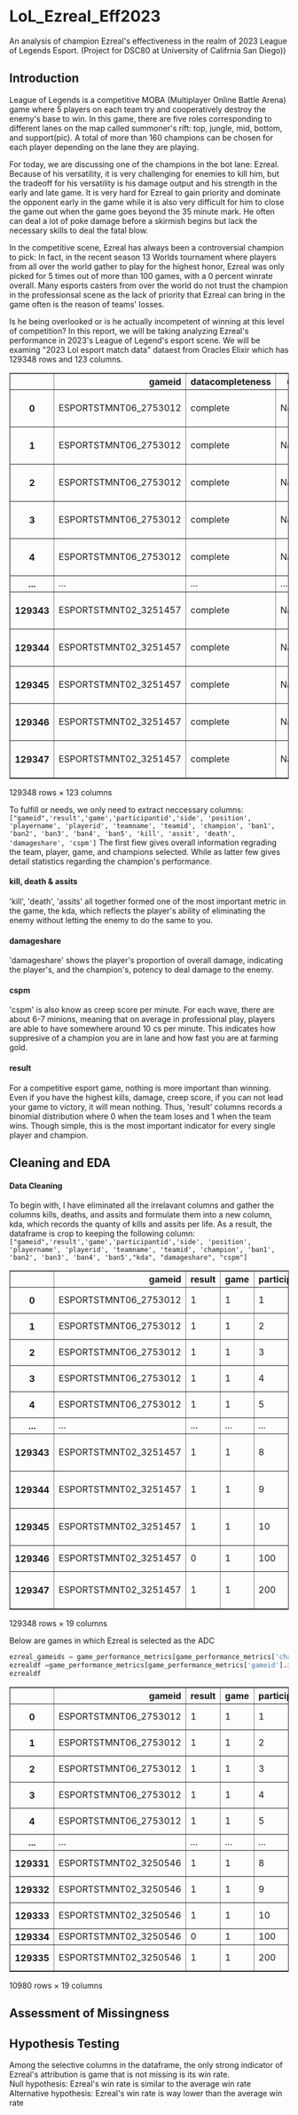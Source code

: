 # LoL_Ezreal_Eff2023
An analysis of champion Ezreal's effectiveness in the realm of 2023 League of Legends Esport. (Project for DSC80 at University of Califrnia San Diego))

## Introduction
League of Legends is a competitive MOBA (Multiplayer Online Battle Arena) game where 5 players on each team try and cooperatively destroy the enemy's base to win. In this game, there are five roles corresponding to different lanes on the map called summoner's rift: top, jungle, mid, bottom, and support(pic). A total of more than 160 champions can be chosen for each player depending on the lane they are playing. 

For today, we are discussing one of the champions in the bot lane: Ezreal. Because of his versatility, it is very challenging for enemies to kill him, but the tradeoff for his versatility is his damage output and his strength in the early and late game. It is very hard for Ezreal to gain priority and dominate the opponent early in the game while it is also very difficult for him to close the game out when the game goes beyond the 35 minute mark. He often can deal a lot of poke damage before a skirmish begins but lack the necessary skills to deal the fatal blow.

In the competitive scene, Ezreal has always been a controversial champion to pick: In fact, in the recent season 13 Worlds tournament where players from all over the world gather to play for the highest honor, Ezreal was only picked for 5 times out of more than 100 games, with a 0 percent winrate overall. Many esports casters from over the world do not trust the champion in the professionsal scene as the lack of priority that Ezreal can bring in the game often is the reason of teams' losses.

Is he being overlooked or is he actually incompetent of winning at this level of competition? In this report, we will be taking analyzing Ezreal's performance in 2023's League of Legend's esport scene. We will be examing "2023 Lol esport match data" dataest from Oracles Elixir which has 129348 rows and 123 columns. 

<div>
<style scoped>
    .dataframe tbody tr th:only-of-type {
        vertical-align: middle;
    }

    .dataframe tbody tr th {
        vertical-align: top;
    }

    .dataframe thead th {
        text-align: right;
    }
</style>
<table border="1" class="dataframe">
  <thead>
    <tr style="text-align: right;">
      <th></th>
      <th>gameid</th>
      <th>datacompleteness</th>
      <th>url</th>
      <th>league</th>
      <th>year</th>
      <th>split</th>
      <th>playoffs</th>
      <th>date</th>
      <th>game</th>
      <th>patch</th>
      <th>...</th>
      <th>opp_csat15</th>
      <th>golddiffat15</th>
      <th>xpdiffat15</th>
      <th>csdiffat15</th>
      <th>killsat15</th>
      <th>assistsat15</th>
      <th>deathsat15</th>
      <th>opp_killsat15</th>
      <th>opp_assistsat15</th>
      <th>opp_deathsat15</th>
    </tr>
  </thead>
  <tbody>
    <tr>
      <th>0</th>
      <td>ESPORTSTMNT06_2753012</td>
      <td>complete</td>
      <td>NaN</td>
      <td>LFL2</td>
      <td>2023</td>
      <td>Spring</td>
      <td>0</td>
      <td>2023-01-10 17:07:16</td>
      <td>1</td>
      <td>13.01</td>
      <td>...</td>
      <td>131.0</td>
      <td>322.0</td>
      <td>263.0</td>
      <td>12.0</td>
      <td>0.0</td>
      <td>0.0</td>
      <td>0.0</td>
      <td>0.0</td>
      <td>0.0</td>
      <td>0.0</td>
    </tr>
    <tr>
      <th>1</th>
      <td>ESPORTSTMNT06_2753012</td>
      <td>complete</td>
      <td>NaN</td>
      <td>LFL2</td>
      <td>2023</td>
      <td>Spring</td>
      <td>0</td>
      <td>2023-01-10 17:07:16</td>
      <td>1</td>
      <td>13.01</td>
      <td>...</td>
      <td>117.0</td>
      <td>-357.0</td>
      <td>-1323.0</td>
      <td>-43.0</td>
      <td>0.0</td>
      <td>0.0</td>
      <td>0.0</td>
      <td>0.0</td>
      <td>0.0</td>
      <td>0.0</td>
    </tr>
    <tr>
      <th>2</th>
      <td>ESPORTSTMNT06_2753012</td>
      <td>complete</td>
      <td>NaN</td>
      <td>LFL2</td>
      <td>2023</td>
      <td>Spring</td>
      <td>0</td>
      <td>2023-01-10 17:07:16</td>
      <td>1</td>
      <td>13.01</td>
      <td>...</td>
      <td>162.0</td>
      <td>-479.0</td>
      <td>-324.0</td>
      <td>-26.0</td>
      <td>0.0</td>
      <td>0.0</td>
      <td>0.0</td>
      <td>0.0</td>
      <td>0.0</td>
      <td>0.0</td>
    </tr>
    <tr>
      <th>3</th>
      <td>ESPORTSTMNT06_2753012</td>
      <td>complete</td>
      <td>NaN</td>
      <td>LFL2</td>
      <td>2023</td>
      <td>Spring</td>
      <td>0</td>
      <td>2023-01-10 17:07:16</td>
      <td>1</td>
      <td>13.01</td>
      <td>...</td>
      <td>122.0</td>
      <td>200.0</td>
      <td>292.0</td>
      <td>20.0</td>
      <td>0.0</td>
      <td>0.0</td>
      <td>0.0</td>
      <td>1.0</td>
      <td>0.0</td>
      <td>0.0</td>
    </tr>
    <tr>
      <th>4</th>
      <td>ESPORTSTMNT06_2753012</td>
      <td>complete</td>
      <td>NaN</td>
      <td>LFL2</td>
      <td>2023</td>
      <td>Spring</td>
      <td>0</td>
      <td>2023-01-10 17:07:16</td>
      <td>1</td>
      <td>13.01</td>
      <td>...</td>
      <td>3.0</td>
      <td>-216.0</td>
      <td>-579.0</td>
      <td>0.0</td>
      <td>0.0</td>
      <td>0.0</td>
      <td>1.0</td>
      <td>0.0</td>
      <td>1.0</td>
      <td>0.0</td>
    </tr>
    <tr>
      <th>...</th>
      <td>...</td>
      <td>...</td>
      <td>...</td>
      <td>...</td>
      <td>...</td>
      <td>...</td>
      <td>...</td>
      <td>...</td>
      <td>...</td>
      <td>...</td>
      <td>...</td>
      <td>...</td>
      <td>...</td>
      <td>...</td>
      <td>...</td>
      <td>...</td>
      <td>...</td>
      <td>...</td>
      <td>...</td>
      <td>...</td>
      <td>...</td>
    </tr>
    <tr>
      <th>129343</th>
      <td>ESPORTSTMNT02_3251457</td>
      <td>complete</td>
      <td>NaN</td>
      <td>NEXO</td>
      <td>2024</td>
      <td>Split 1</td>
      <td>0</td>
      <td>2023-11-13 20:32:25</td>
      <td>1</td>
      <td>13.21</td>
      <td>...</td>
      <td>152.0</td>
      <td>677.0</td>
      <td>736.0</td>
      <td>-2.0</td>
      <td>1.0</td>
      <td>0.0</td>
      <td>0.0</td>
      <td>0.0</td>
      <td>0.0</td>
      <td>1.0</td>
    </tr>
    <tr>
      <th>129344</th>
      <td>ESPORTSTMNT02_3251457</td>
      <td>complete</td>
      <td>NaN</td>
      <td>NEXO</td>
      <td>2024</td>
      <td>Split 1</td>
      <td>0</td>
      <td>2023-11-13 20:32:25</td>
      <td>1</td>
      <td>13.21</td>
      <td>...</td>
      <td>143.0</td>
      <td>-956.0</td>
      <td>-16.0</td>
      <td>-11.0</td>
      <td>0.0</td>
      <td>1.0</td>
      <td>1.0</td>
      <td>0.0</td>
      <td>1.0</td>
      <td>0.0</td>
    </tr>
    <tr>
      <th>129345</th>
      <td>ESPORTSTMNT02_3251457</td>
      <td>complete</td>
      <td>NaN</td>
      <td>NEXO</td>
      <td>2024</td>
      <td>Split 1</td>
      <td>0</td>
      <td>2023-11-13 20:32:25</td>
      <td>1</td>
      <td>13.21</td>
      <td>...</td>
      <td>11.0</td>
      <td>107.0</td>
      <td>497.0</td>
      <td>17.0</td>
      <td>1.0</td>
      <td>1.0</td>
      <td>0.0</td>
      <td>0.0</td>
      <td>1.0</td>
      <td>1.0</td>
    </tr>
    <tr>
      <th>129346</th>
      <td>ESPORTSTMNT02_3251457</td>
      <td>complete</td>
      <td>NaN</td>
      <td>NEXO</td>
      <td>2024</td>
      <td>Split 1</td>
      <td>0</td>
      <td>2023-11-13 20:32:25</td>
      <td>1</td>
      <td>13.21</td>
      <td>...</td>
      <td>560.0</td>
      <td>-1386.0</td>
      <td>-2270.0</td>
      <td>-41.0</td>
      <td>1.0</td>
      <td>2.0</td>
      <td>3.0</td>
      <td>3.0</td>
      <td>3.0</td>
      <td>1.0</td>
    </tr>
    <tr>
      <th>129347</th>
      <td>ESPORTSTMNT02_3251457</td>
      <td>complete</td>
      <td>NaN</td>
      <td>NEXO</td>
      <td>2024</td>
      <td>Split 1</td>
      <td>0</td>
      <td>2023-11-13 20:32:25</td>
      <td>1</td>
      <td>13.21</td>
      <td>...</td>
      <td>519.0</td>
      <td>1386.0</td>
      <td>2270.0</td>
      <td>41.0</td>
      <td>3.0</td>
      <td>3.0</td>
      <td>1.0</td>
      <td>1.0</td>
      <td>2.0</td>
      <td>3.0</td>
    </tr>
  </tbody>
</table>
<p>129348 rows × 123 columns</p>
</div>


To fulfill or needs, we only need to extract neccessary columns: ```["gameid",'result','game','participantid','side', 'position',
       'playername', 'playerid', 'teamname', 'teamid', 'champion', 'ban1',
       'ban2', 'ban3', 'ban4', 'ban5', 'kill', 'assit', 'death', 'damageshare', 'cspm']``` The first fiew gives overall information regrading the team, player, game, and champions selected. While as latter few gives detail statistics regarding the champion's performance. 
#### kill, death & assits       
'kill', 'death', 'assits' all together formed one of the most important metric in the game, the kda, which reflects the player's ability of eliminating the enemy without letting the enemy to do the same to you. 
#### damageshare
'damageshare' shows the player's proportion of overall damage, indicating the player's, and the champion's, potency to deal damage to the enemy. 
#### cspm    
'cspm' is also know as creep score per minute. For each wave, there are about 6-7 minions, meaning that on average in professional play, players are able to have somewhere around 10 cs per minute. This indicates how suppresive of a champion you are in lane and how fast you are at farming gold.
#### result
For a competitive esport game, nothing is more important than winning. Even if you have the highest kills, damage, creep score, if you can not lead your game to victory, it will mean nothing. Thus, 'result' columns records a binomial distribution where 0 when the team loses and 1 when the team wins. Though simple, this is the most important indicator for every single player and champion.

## Cleaning and EDA
#### Data Cleaning
To begin with, I have eliminated all the irrelavant columns and gather the columns kills, deaths, and assits and formulate them into a new column, kda, which records the quanty of kills and assits per life. As a result, the dataframe is crop to keeping the following column:```["gameid",'result','game','participantid','side', 'position',
       'playername', 'playerid', 'teamname', 'teamid', 'champion', 'ban1',
       'ban2', 'ban3', 'ban4', 'ban5',"kda", "damageshare", "cspm"]```
<div>
<style scoped>
    .dataframe tbody tr th:only-of-type {
        vertical-align: middle;
    }

    .dataframe tbody tr th {
        vertical-align: top;
    }

    .dataframe thead th {
        text-align: right;
    }
</style>
<table border="1" class="dataframe">
  <thead>
    <tr style="text-align: right;">
      <th></th>
      <th>gameid</th>
      <th>result</th>
      <th>game</th>
      <th>participantid</th>
      <th>side</th>
      <th>position</th>
      <th>playername</th>
      <th>playerid</th>
      <th>teamname</th>
      <th>teamid</th>
      <th>champion</th>
      <th>ban1</th>
      <th>ban2</th>
      <th>ban3</th>
      <th>ban4</th>
      <th>ban5</th>
      <th>kda</th>
      <th>damageshare</th>
      <th>cspm</th>
    </tr>
  </thead>
  <tbody>
    <tr>
      <th>0</th>
      <td>ESPORTSTMNT06_2753012</td>
      <td>1</td>
      <td>1</td>
      <td>1</td>
      <td>Blue</td>
      <td>top</td>
      <td>Wylenz</td>
      <td>oe:player:60aff1184bec1d2b2efdae84f5b6e3e</td>
      <td>Klanik Esport</td>
      <td>oe:team:0ade5e44c23039bca133eee58ec1b83</td>
      <td>Jax</td>
      <td>Sylas</td>
      <td>Caitlyn</td>
      <td>Wukong</td>
      <td>Akali</td>
      <td>Yone</td>
      <td>10.000000</td>
      <td>0.150027</td>
      <td>9.1654</td>
    </tr>
    <tr>
      <th>1</th>
      <td>ESPORTSTMNT06_2753012</td>
      <td>1</td>
      <td>1</td>
      <td>2</td>
      <td>Blue</td>
      <td>jng</td>
      <td>Julbu</td>
      <td>oe:player:fd78e127e45463dcfc2ea3836af0335</td>
      <td>Klanik Esport</td>
      <td>oe:team:0ade5e44c23039bca133eee58ec1b83</td>
      <td>Poppy</td>
      <td>Sylas</td>
      <td>Caitlyn</td>
      <td>Wukong</td>
      <td>Akali</td>
      <td>Yone</td>
      <td>3.000000</td>
      <td>0.065324</td>
      <td>3.6524</td>
    </tr>
    <tr>
      <th>2</th>
      <td>ESPORTSTMNT06_2753012</td>
      <td>1</td>
      <td>1</td>
      <td>3</td>
      <td>Blue</td>
      <td>mid</td>
      <td>Sintax</td>
      <td>oe:player:baf7147fedeec5de54ca1f240952a3f</td>
      <td>Klanik Esport</td>
      <td>oe:team:0ade5e44c23039bca133eee58ec1b83</td>
      <td>Taliyah</td>
      <td>Sylas</td>
      <td>Caitlyn</td>
      <td>Wukong</td>
      <td>Akali</td>
      <td>Yone</td>
      <td>6.500000</td>
      <td>0.283899</td>
      <td>7.7412</td>
    </tr>
    <tr>
      <th>3</th>
      <td>ESPORTSTMNT06_2753012</td>
      <td>1</td>
      <td>1</td>
      <td>4</td>
      <td>Blue</td>
      <td>bot</td>
      <td>Axelent</td>
      <td>oe:player:8204ca38dc1c42012b5d53131271eb1</td>
      <td>Klanik Esport</td>
      <td>oe:team:0ade5e44c23039bca133eee58ec1b83</td>
      <td>Ezreal</td>
      <td>Sylas</td>
      <td>Caitlyn</td>
      <td>Wukong</td>
      <td>Akali</td>
      <td>Yone</td>
      <td>12.000000</td>
      <td>0.441215</td>
      <td>8.4992</td>
    </tr>
    <tr>
      <th>4</th>
      <td>ESPORTSTMNT06_2753012</td>
      <td>1</td>
      <td>1</td>
      <td>5</td>
      <td>Blue</td>
      <td>sup</td>
      <td>Wixo</td>
      <td>oe:player:bb97cd2e43cb0855f6485e6f9e93ea2</td>
      <td>Klanik Esport</td>
      <td>oe:team:0ade5e44c23039bca133eee58ec1b83</td>
      <td>Karma</td>
      <td>Sylas</td>
      <td>Caitlyn</td>
      <td>Wukong</td>
      <td>Akali</td>
      <td>Yone</td>
      <td>5.000000</td>
      <td>0.059536</td>
      <td>0.4824</td>
    </tr>
    <tr>
      <th>...</th>
      <td>...</td>
      <td>...</td>
      <td>...</td>
      <td>...</td>
      <td>...</td>
      <td>...</td>
      <td>...</td>
      <td>...</td>
      <td>...</td>
      <td>...</td>
      <td>...</td>
      <td>...</td>
      <td>...</td>
      <td>...</td>
      <td>...</td>
      <td>...</td>
      <td>...</td>
      <td>...</td>
      <td>...</td>
    </tr>
    <tr>
      <th>129343</th>
      <td>ESPORTSTMNT02_3251457</td>
      <td>1</td>
      <td>1</td>
      <td>8</td>
      <td>Red</td>
      <td>mid</td>
      <td>Tirex</td>
      <td>oe:player:ae97b9649e39ad901b680f74c3f56b3</td>
      <td>Universae Instituto FP</td>
      <td>oe:team:2d02ba0b874367692a25110f0e321f6</td>
      <td>Ahri</td>
      <td>Rumble</td>
      <td>Ziggs</td>
      <td>Jarvan IV</td>
      <td>Orianna</td>
      <td>Syndra</td>
      <td>9.000000</td>
      <td>0.304237</td>
      <td>9.6440</td>
    </tr>
    <tr>
      <th>129344</th>
      <td>ESPORTSTMNT02_3251457</td>
      <td>1</td>
      <td>1</td>
      <td>9</td>
      <td>Red</td>
      <td>bot</td>
      <td>Alonshot</td>
      <td>oe:player:1723bb9b9fe68aea988f0c7ec75fbe1</td>
      <td>Universae Instituto FP</td>
      <td>oe:team:2d02ba0b874367692a25110f0e321f6</td>
      <td>Aphelios</td>
      <td>Rumble</td>
      <td>Ziggs</td>
      <td>Jarvan IV</td>
      <td>Orianna</td>
      <td>Syndra</td>
      <td>3.500000</td>
      <td>0.187860</td>
      <td>9.5183</td>
    </tr>
    <tr>
      <th>129345</th>
      <td>ESPORTSTMNT02_3251457</td>
      <td>1</td>
      <td>1</td>
      <td>10</td>
      <td>Red</td>
      <td>sup</td>
      <td>Boohis</td>
      <td>oe:player:38408cb0943e6f27ccd6272bdc1f09b</td>
      <td>Universae Instituto FP</td>
      <td>oe:team:2d02ba0b874367692a25110f0e321f6</td>
      <td>Rakan</td>
      <td>Rumble</td>
      <td>Ziggs</td>
      <td>Jarvan IV</td>
      <td>Orianna</td>
      <td>Syndra</td>
      <td>12.000000</td>
      <td>0.068353</td>
      <td>1.8220</td>
    </tr>
    <tr>
      <th>129346</th>
      <td>ESPORTSTMNT02_3251457</td>
      <td>0</td>
      <td>1</td>
      <td>100</td>
      <td>Blue</td>
      <td>team</td>
      <td>NaN</td>
      <td>NaN</td>
      <td>Erfolg Esports</td>
      <td>oe:team:4103ef051074f24e9566d1b7443c3fb</td>
      <td>NaN</td>
      <td>Maokai</td>
      <td>Poppy</td>
      <td>Taliyah</td>
      <td>Milio</td>
      <td>Cassiopeia</td>
      <td>0.857143</td>
      <td>NaN</td>
      <td>33.6440</td>
    </tr>
    <tr>
      <th>129347</th>
      <td>ESPORTSTMNT02_3251457</td>
      <td>1</td>
      <td>1</td>
      <td>200</td>
      <td>Red</td>
      <td>team</td>
      <td>NaN</td>
      <td>NaN</td>
      <td>Universae Instituto FP</td>
      <td>oe:team:2d02ba0b874367692a25110f0e321f6</td>
      <td>NaN</td>
      <td>Rumble</td>
      <td>Ziggs</td>
      <td>Jarvan IV</td>
      <td>Orianna</td>
      <td>Syndra</td>
      <td>10.250000</td>
      <td>NaN</td>
      <td>37.6335</td>
    </tr>
  </tbody>
</table>
<p>129348 rows × 19 columns</p>
</div>



Below are games in which Ezreal is selected as the ADC


```python
ezreal_gameids = game_performance_metrics[game_performance_metrics['champion'] == 'Ezreal']['gameid'].unique()
ezrealdf =game_performance_metrics[game_performance_metrics['gameid'].isin(ezreal_gameids)]
ezrealdf

```




<div>
<style scoped>
    .dataframe tbody tr th:only-of-type {
        vertical-align: middle;
    }

    .dataframe tbody tr th {
        vertical-align: top;
    }

    .dataframe thead th {
        text-align: right;
    }
</style>
<table border="1" class="dataframe">
  <thead>
    <tr style="text-align: right;">
      <th></th>
      <th>gameid</th>
      <th>result</th>
      <th>game</th>
      <th>participantid</th>
      <th>side</th>
      <th>position</th>
      <th>playername</th>
      <th>playerid</th>
      <th>teamname</th>
      <th>teamid</th>
      <th>champion</th>
      <th>ban1</th>
      <th>ban2</th>
      <th>ban3</th>
      <th>ban4</th>
      <th>ban5</th>
      <th>kda</th>
      <th>damageshare</th>
      <th>cspm</th>
    </tr>
  </thead>
  <tbody>
    <tr>
      <th>0</th>
      <td>ESPORTSTMNT06_2753012</td>
      <td>1</td>
      <td>1</td>
      <td>1</td>
      <td>Blue</td>
      <td>top</td>
      <td>Wylenz</td>
      <td>oe:player:60aff1184bec1d2b2efdae84f5b6e3e</td>
      <td>Klanik Esport</td>
      <td>oe:team:0ade5e44c23039bca133eee58ec1b83</td>
      <td>Jax</td>
      <td>Sylas</td>
      <td>Caitlyn</td>
      <td>Wukong</td>
      <td>Akali</td>
      <td>Yone</td>
      <td>10.000000</td>
      <td>0.150027</td>
      <td>9.1654</td>
    </tr>
    <tr>
      <th>1</th>
      <td>ESPORTSTMNT06_2753012</td>
      <td>1</td>
      <td>1</td>
      <td>2</td>
      <td>Blue</td>
      <td>jng</td>
      <td>Julbu</td>
      <td>oe:player:fd78e127e45463dcfc2ea3836af0335</td>
      <td>Klanik Esport</td>
      <td>oe:team:0ade5e44c23039bca133eee58ec1b83</td>
      <td>Poppy</td>
      <td>Sylas</td>
      <td>Caitlyn</td>
      <td>Wukong</td>
      <td>Akali</td>
      <td>Yone</td>
      <td>3.000000</td>
      <td>0.065324</td>
      <td>3.6524</td>
    </tr>
    <tr>
      <th>2</th>
      <td>ESPORTSTMNT06_2753012</td>
      <td>1</td>
      <td>1</td>
      <td>3</td>
      <td>Blue</td>
      <td>mid</td>
      <td>Sintax</td>
      <td>oe:player:baf7147fedeec5de54ca1f240952a3f</td>
      <td>Klanik Esport</td>
      <td>oe:team:0ade5e44c23039bca133eee58ec1b83</td>
      <td>Taliyah</td>
      <td>Sylas</td>
      <td>Caitlyn</td>
      <td>Wukong</td>
      <td>Akali</td>
      <td>Yone</td>
      <td>6.500000</td>
      <td>0.283899</td>
      <td>7.7412</td>
    </tr>
    <tr>
      <th>3</th>
      <td>ESPORTSTMNT06_2753012</td>
      <td>1</td>
      <td>1</td>
      <td>4</td>
      <td>Blue</td>
      <td>bot</td>
      <td>Axelent</td>
      <td>oe:player:8204ca38dc1c42012b5d53131271eb1</td>
      <td>Klanik Esport</td>
      <td>oe:team:0ade5e44c23039bca133eee58ec1b83</td>
      <td>Ezreal</td>
      <td>Sylas</td>
      <td>Caitlyn</td>
      <td>Wukong</td>
      <td>Akali</td>
      <td>Yone</td>
      <td>12.000000</td>
      <td>0.441215</td>
      <td>8.4992</td>
    </tr>
    <tr>
      <th>4</th>
      <td>ESPORTSTMNT06_2753012</td>
      <td>1</td>
      <td>1</td>
      <td>5</td>
      <td>Blue</td>
      <td>sup</td>
      <td>Wixo</td>
      <td>oe:player:bb97cd2e43cb0855f6485e6f9e93ea2</td>
      <td>Klanik Esport</td>
      <td>oe:team:0ade5e44c23039bca133eee58ec1b83</td>
      <td>Karma</td>
      <td>Sylas</td>
      <td>Caitlyn</td>
      <td>Wukong</td>
      <td>Akali</td>
      <td>Yone</td>
      <td>5.000000</td>
      <td>0.059536</td>
      <td>0.4824</td>
    </tr>
    <tr>
      <th>...</th>
      <td>...</td>
      <td>...</td>
      <td>...</td>
      <td>...</td>
      <td>...</td>
      <td>...</td>
      <td>...</td>
      <td>...</td>
      <td>...</td>
      <td>...</td>
      <td>...</td>
      <td>...</td>
      <td>...</td>
      <td>...</td>
      <td>...</td>
      <td>...</td>
      <td>...</td>
      <td>...</td>
      <td>...</td>
    </tr>
    <tr>
      <th>129331</th>
      <td>ESPORTSTMNT02_3250546</td>
      <td>1</td>
      <td>1</td>
      <td>8</td>
      <td>Red</td>
      <td>mid</td>
      <td>Nestor</td>
      <td>oe:player:0d5006f22fac8518abf748573730738</td>
      <td>Kawaii Kiwis</td>
      <td>oe:team:8eb9a212591f919a353abfac0c0a52a</td>
      <td>Ahri</td>
      <td>Jayce</td>
      <td>Orianna</td>
      <td>Rell</td>
      <td>Nautilus</td>
      <td>Leona</td>
      <td>10.000000</td>
      <td>0.371440</td>
      <td>8.7555</td>
    </tr>
    <tr>
      <th>129332</th>
      <td>ESPORTSTMNT02_3250546</td>
      <td>1</td>
      <td>1</td>
      <td>9</td>
      <td>Red</td>
      <td>bot</td>
      <td>Kurilius</td>
      <td>oe:player:ed6b2c95feaa4fd78f2ed6cd24dedf4</td>
      <td>Kawaii Kiwis</td>
      <td>oe:team:8eb9a212591f919a353abfac0c0a52a</td>
      <td>Ezreal</td>
      <td>Jayce</td>
      <td>Orianna</td>
      <td>Rell</td>
      <td>Nautilus</td>
      <td>Leona</td>
      <td>2.000000</td>
      <td>0.257506</td>
      <td>9.1520</td>
    </tr>
    <tr>
      <th>129333</th>
      <td>ESPORTSTMNT02_3250546</td>
      <td>1</td>
      <td>1</td>
      <td>10</td>
      <td>Red</td>
      <td>sup</td>
      <td>Whyx</td>
      <td>oe:player:df3f37d87473767caaa78b04dffc663</td>
      <td>Kawaii Kiwis</td>
      <td>oe:team:8eb9a212591f919a353abfac0c0a52a</td>
      <td>Rakan</td>
      <td>Jayce</td>
      <td>Orianna</td>
      <td>Rell</td>
      <td>Nautilus</td>
      <td>Leona</td>
      <td>5.000000</td>
      <td>0.052344</td>
      <td>1.5529</td>
    </tr>
    <tr>
      <th>129334</th>
      <td>ESPORTSTMNT02_3250546</td>
      <td>0</td>
      <td>1</td>
      <td>100</td>
      <td>Blue</td>
      <td>team</td>
      <td>NaN</td>
      <td>NaN</td>
      <td>Dango SB</td>
      <td>oe:team:6da30cd905c797eaea30aeb18bc091a</td>
      <td>NaN</td>
      <td>Gnar</td>
      <td>Caitlyn</td>
      <td>Akali</td>
      <td>Syndra</td>
      <td>Neeko</td>
      <td>0.785714</td>
      <td>NaN</td>
      <td>30.5286</td>
    </tr>
    <tr>
      <th>129335</th>
      <td>ESPORTSTMNT02_3250546</td>
      <td>1</td>
      <td>1</td>
      <td>200</td>
      <td>Red</td>
      <td>team</td>
      <td>NaN</td>
      <td>NaN</td>
      <td>Kawaii Kiwis</td>
      <td>oe:team:8eb9a212591f919a353abfac0c0a52a</td>
      <td>NaN</td>
      <td>Jayce</td>
      <td>Orianna</td>
      <td>Rell</td>
      <td>Nautilus</td>
      <td>Leona</td>
      <td>8.750000</td>
      <td>NaN</td>
      <td>32.9405</td>
    </tr>
  </tbody>
</table>
<p>10980 rows × 19 columns</p>
</div>



## Assessment of Missingness



## Hypothesis Testing
Among the selective columns in the dataframe, the only strong indicator of Ezreal's attribution is game that is not missing is its win rate.\
Null hypothesis: Ezreal's win rate is similar to the average win rate \
Alternative hypothesis: Ezreal's win rate is way lower than the average win rate




